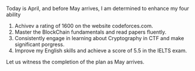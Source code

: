 Today is April, and before May arrives, I am determined to enhance my four ability

1.  Achivev a rating of 1600 on the website codeforces.com.
2.  Master the BlockChain fundamentals and read papers fluently.
3. Consistently engage in learning about Cryptography in CTF and make significant porgress.  
4. Improve my English skills and achieve a score of 5.5 in the IELTS exam.

Let us witness the completion of the plan as May arrives.

